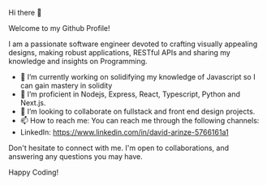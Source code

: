 Hi there 👋

Welcome to my Github Profile!

I am a passionate software engineer devoted to crafting visually appealing designs, making robust applications, RESTful APIs and sharing my knowledge and insights on Programming.  
- 🔭 I’m currently working on solidifying my knowledge of Javascript so I can gain mastery in solidity
- 🌱 I’m proficient in Nodejs, Express, React, Typescript, Python and Next.js.
- 👯 I’m looking to collaborate on fullstack and front end design projects.
- 📫 How to reach me: You can reach me through the following channels:
- LinkedIn: https://www.linkedin.com/in/david-arinze-5766161a1

Don't hesitate to connect with me. I'm open to collaborations, and answering any questions you may have.


Happy Coding! 
